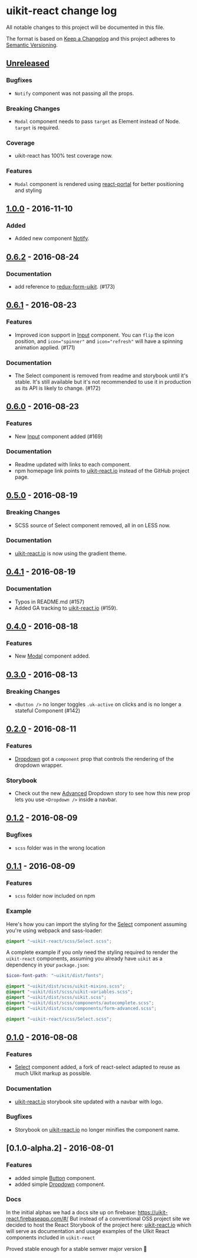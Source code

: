 # uikit-react change log

All notable changes to this project will be documented in this file.

The format is based on [Keep a Changelog](http://keepachangelog.com/)
and this project adheres to [Semantic Versioning](http://semver.org/).

## [Unreleased]
### Bugfixes
* `Notify` component was not passing all the props.

### Breaking Changes
* `Modal` component needs to pass `target` as Element instead of Node. `target` is required. 

### Coverage
* uikit-react has 100% test coverage now.

### Features
* `Modal` component is rendered using [react-portal](https://github.com/tajo/react-portal) for better positioning and styling

## [1.0.0] - 2016-11-10
### Added
* Added new component [Notify](http://uikit-react.io/?selectedKind=Notify&selectedStory=Basic%20Usage&full=0&down=1&left=1&panelRight=0&downPanel=kadirahq%2Fstorybook-addon-actions%2Factions-panel).

## [0.6.2] - 2016-08-24
### Documentation
* add reference to [redux-form-uikit](https://github.com/stipsan/redux-form-uikit). (#173)

## [0.6.1] - 2016-08-23
### Features
* Improved icon support in [Input](http://uikit-react.io/?selectedKind=Input&selectedStory=Form%20and%20icons&full=0&down=0&left=1&panelRight=0) component. You can `flip` the icon position, and `icon="spinner"` and `icon="refresh"` will have a spinning animation applied. (#171)

### Documentation
* The Select component is removed from readme and storybook until it's stable. It's still available but it's not recommended to use it in production as its API is likely to change. (#172)

## [0.6.0] - 2016-08-23
### Features
* New [Input](http://uikit-react.io/?selectedKind=Input&selectedStory=Basic%20Usage&full=0&down=0&left=1&panelRight=0) component added (#169)

### Documentation
* Readme updated with links to each component.
* npm homepage link points to [uikit-react.io](https://uikit-react.io/) instead of the GitHub project page.

## [0.5.0] - 2016-08-19
### Breaking Changes
* SCSS source of Select component removed, all in on LESS now.

### Documentation
* [uikit-react.io](https://uikit-react.io/) is now using the gradient theme.

## [0.4.1] - 2016-08-19
### Documentation
* Typos in README.md (#157)
* Added GA tracking to [uikit-react.io](https://uikit-react.io/) (#159).

## [0.4.0] - 2016-08-18
### Features
* New [Modal](http://uikit-react.io/?selectedKind=Modal&selectedStory=Basic%20Usage&full=0&down=0&left=1&panelRight=0) component added.

## [0.3.0] - 2016-08-13
### Breaking Changes
* `<Button />` no longer toggles `.uk-active` on clicks and is no longer a stateful Component (#142)

## [0.2.0] - 2016-08-11
### Features
* [Dropdown](https://uikit-react.io/?selectedKind=Dropdown&selectedStory=Basic%20Usage&full=0&down=1&left=1&panelRight=0) got a `component` prop that controls the rendering of the dropdown wrapper.

### Storybook
* Check out the new [Advanced](https://uikit-react.io/?selectedKind=Dropdown&selectedStory=Advanced&full=0&down=1&left=1&panelRight=0) Dropdown story to see how this new prop lets you use `<Dropdown />` inside a navbar.

## [0.1.2] - 2016-08-09
### Bugfixes
* `scss` folder was in the wrong location

## [0.1.1] - 2016-08-09
### Features
* `scss` folder now included on npm

### Example

Here's how you can import the styling for the [Select](http://uikit-react.io/?selectedKind=Select&selectedStory=Basic%20Usage&full=0&down=1&left=1&panelRight=0) component assuming you're using webpack and sass-loader:
```scss
@import "~uikit-react/scss/Select.scss";
```

A complete example if you only need the styling required to render the `uikit-react` components, assuming you already have `uikit` as a dependency in your `package.json`:

```scss
$icon-font-path: "~uikit/dist/fonts";

@import "~uikit/dist/scss/uikit-mixins.scss";
@import "~uikit/dist/scss/uikit-variables.scss";
@import "~uikit/dist/scss/uikit.scss";
@import "~uikit/dist/scss/components/autocomplete.scss";
@import "~uikit/dist/scss/components/form-advanced.scss";

@import "~uikit-react/scss/Select.scss";
```

## [0.1.0] - 2016-08-08
### Features
* [Select](http://uikit-react.io/?selectedKind=Select&selectedStory=Basic%20Usage&full=0&down=0&left=1&panelRight=0) component added, a fork of react-select adapted to reuse as much UIkit markup as possible.

### Documentation
* [uikit-react.io](https://uikit-react.io) storybook site updated with a navbar with logo.

### Bugfixes
* Storybook on [uikit-react.io](https://uikit-react.io) no longer minifies the component name.

## [0.1.0-alpha.2] - 2016-08-01
### Features
* added simple [Button](http://uikit-react.io/?selectedKind=Button&full=0&down=0&left=1&panelRight=0) component.
* added simple [Dropdown](http://uikit-react.io/?selectedKind=Dropdown&selectedStory=Basic%20Usage&full=0&down=0&left=1&panelRight=0) component.

### Docs
In the initial alphas we had a docs site up on firebase: https://uikit-react.firebaseapp.com/#/
But instead of a conventional OSS project site we decided to host the React Storybook of the project here: [uikit-react.io](uikit-react.io) which will serve as documentation and usage examples of the UIkit React components included in `uikit-react`

Proved stable enough for a stable semver major version 💃

[Unreleased]: https://github.com/stipsan/uikit-react/compare/v1.0.0...HEAD
[1.0.0]: https://github.com/stipsan/uikit-react/compare/v0.6.2...v1.0.0
[0.6.2]: https://github.com/stipsan/uikit-react/compare/v0.6.1...v0.6.2
[0.6.1]: https://github.com/stipsan/uikit-react/compare/v0.6.0...v0.6.1
[0.6.0]: https://github.com/stipsan/uikit-react/compare/v0.5.0...v0.6.0
[0.5.0]: https://github.com/stipsan/uikit-react/compare/v0.4.1...v0.5.0
[0.4.1]: https://github.com/stipsan/uikit-react/compare/v0.4.0...v0.4.1
[0.4.0]: https://github.com/stipsan/uikit-react/compare/v0.3.0...v0.4.0
[0.3.0]: https://github.com/stipsan/uikit-react/compare/v0.2.0...v0.3.0
[0.2.0]: https://github.com/stipsan/uikit-react/compare/v0.1.2...v0.2.0
[0.1.2]: https://github.com/stipsan/uikit-react/compare/v0.1.1...v0.1.2
[0.1.1]: https://github.com/stipsan/uikit-react/compare/v0.1.0...v0.1.1
[0.1.0]: https://github.com/stipsan/uikit-react/compare/v0.1.0-alpha.2...v0.1.0
